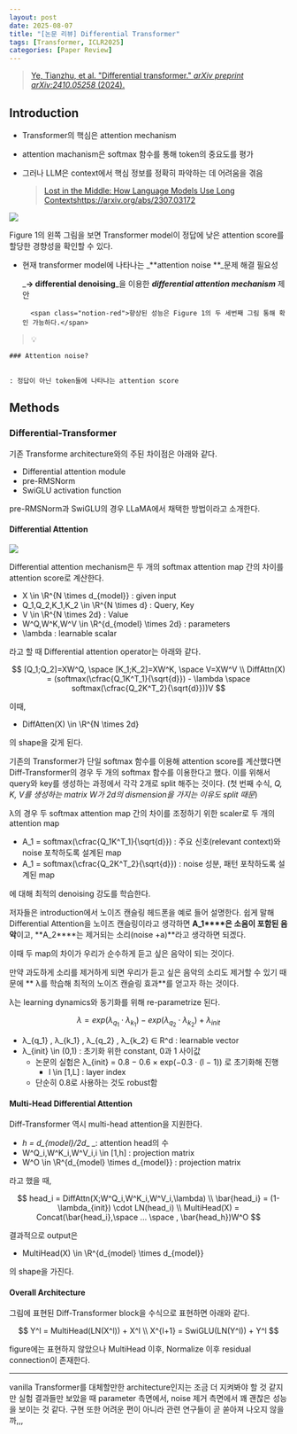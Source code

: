```yaml
---
layout: post
date: 2025-08-07
title: "[논문 리뷰] Differential Transformer"
tags: [Transformer, ICLR2025]
categories: [Paper Review]
---
```


> [Ye, Tianzhu, et al. "Differential transformer." ](https://arxiv.org/abs/2410.05258)[_arXiv preprint arXiv:2410.05258_](https://arxiv.org/abs/2410.05258)[ (2024).](https://arxiv.org/abs/2410.05258)



## Introduction

- Transformer의 핵심은 attention mechanism
- attention machanism은 softmax 함수를 통해 token의 중요도를 평가
- 그러나 LLM은 context에서 핵심 정보를 정확히 파악하는 데 어려움을 겪음

	> [Lost in the Middle: How Language Models Use Long Contextshttps://arxiv.org/abs/2307.03172](https://arxiv.org/abs/2307.03172)


![](https://prod-files-secure.s3.us-west-2.amazonaws.com/542b861c-36a8-4051-84e5-8804b6728dba/9083ea56-691a-4752-ae26-47f403431ac8/image.png?X-Amz-Algorithm=AWS4-HMAC-SHA256&X-Amz-Content-Sha256=UNSIGNED-PAYLOAD&X-Amz-Credential=ASIAZI2LB4664HDWJYOR%2F20250817%2Fus-west-2%2Fs3%2Faws4_request&X-Amz-Date=20250817T110043Z&X-Amz-Expires=3600&X-Amz-Security-Token=IQoJb3JpZ2luX2VjEEIaCXVzLXdlc3QtMiJGMEQCIGXF1%2FAVIoPwFWAKPFOVBP22rhvOh5G6Mvmhevtq1h%2BuAiBaobWk8x%2BSSSNd1x5t3coBbJnsLPgJKhWp8lSlad%2BNWyqIBAiK%2F%2F%2F%2F%2F%2F%2F%2F%2F%2F8BEAAaDDYzNzQyMzE4MzgwNSIMy7zaz8%2FUpBTfcMEYKtwDQP4pHzkJpH8QiJJN8Hh2mO3E%2FUydBmbK31jQxozWqBgu7rbDdLzdp1LCtFoC%2FvUuF42X6v6r2Ip%2Fy0u48jv7kYOZXTIVaM3R44Mruekf2kFWIbx0O8oujP9iIQa8AY6C8DtNJhg1E7C%2F0sxslb6visNsCRnKtxbhpyH4Bzy5naXYmdq44LZ%2BgLrsALrIKhgqlpsuTR%2BeHt9bvYtVrEruzs46A0TkIWN491cwiqN3QwQCLAx%2FT%2BoaIIyfwFJwJ%2BUK29k8x2C2BXlzTDpDeQtm9LcNf5AA4EFHhM%2ByAh6TeXwmdBZpoTo2PUehSqhiLj2XXGoDa6xGKS98BotuWoR36N29SwFor%2BYpX%2FZjfiOQyQ6HnGa0f4RDyEPatrDojKNwqUUWSb378uPbiSIGh4tAPVRaFML1pL28joNB81fW0kQfy7Gnd5FfH%2BB0ICnKFINujiNzoz6Lde%2BreD75LuJOBGRGmCiDtPduPbK0YWyRA%2BgpkH1pCKX%2BLfNh1eXL9V%2BYFe94LyWFtiEaBGe9lbGUeD7de8JoOLfi8B6hdSZDOkEkrdKAb9F5EqKejYFeboXA3FUclV4%2FgVyWQQDqBt3DXnaRxlz48pO1RGuYzKoIrmzOPY6lgvcTg2SJsvowwryGxQY6pgFt%2FYhn3EXz6Z0asc6RqouF%2Bhu3DOhf6ZXQkr2v5f4WCpBDDbY7rcKDAwD3TUO2JOuxwTxhmtzMCJ6zDswoyHR8Hxw2lcY%2BcgFJvS5OjfTEZ1ct4W4nf5aokaZmQ3LUt%2FwMoPWH2KtNNPPTjQTWQx2XUMnqhKbnAR2b3r3nRl5rwdKO5RRn%2Bp2R9CgkPltwhWEodhfFEanIatuM10RpCAU7BopIJzw3&X-Amz-Signature=e4a1a47bdd6608f5edc7cf6f10e8c5acdaa67ba25dcd66efb8b2a07075f65d60&X-Amz-SignedHeaders=host&x-amz-checksum-mode=ENABLED&x-id=GetObject)


Figure 1의 왼쪽 그림을 보면 Transformer model이 정답에 낮은 attention score를 할당한 경향성을 확인할 수 있다.

- 현재 transformer model에 나타나는 _**attention noise **_문제 해결 필요성

	_**→ differential denoising**_을 이용한 _**differential attention mechanism**_ 제안


		<span class="notion-red">향상된 성능은 Figure 1의 두 세번째 그림 통해 확인 가능하다.</span>


> 💡 


	### Attention noise?


	: 정답이 아닌 token들에 나타나는 attention score



## Methods



### Differential-Transformer


기존 Transforme architecture와의 주된 차이점은 아래와 같다.

- Differential attention module
- pre-RMSNorm
- SwiGLU activation function

pre-RMSNorm과 SwiGLU의 경우 LLaMA에서 채택한 방법이라고 소개한다.



#### Differential Attention


![](https://prod-files-secure.s3.us-west-2.amazonaws.com/542b861c-36a8-4051-84e5-8804b6728dba/116d70b2-1963-4810-9167-f4c7d8a06e8f/image.png?X-Amz-Algorithm=AWS4-HMAC-SHA256&X-Amz-Content-Sha256=UNSIGNED-PAYLOAD&X-Amz-Credential=ASIAZI2LB4664HDWJYOR%2F20250817%2Fus-west-2%2Fs3%2Faws4_request&X-Amz-Date=20250817T110043Z&X-Amz-Expires=3600&X-Amz-Security-Token=IQoJb3JpZ2luX2VjEEIaCXVzLXdlc3QtMiJGMEQCIGXF1%2FAVIoPwFWAKPFOVBP22rhvOh5G6Mvmhevtq1h%2BuAiBaobWk8x%2BSSSNd1x5t3coBbJnsLPgJKhWp8lSlad%2BNWyqIBAiK%2F%2F%2F%2F%2F%2F%2F%2F%2F%2F8BEAAaDDYzNzQyMzE4MzgwNSIMy7zaz8%2FUpBTfcMEYKtwDQP4pHzkJpH8QiJJN8Hh2mO3E%2FUydBmbK31jQxozWqBgu7rbDdLzdp1LCtFoC%2FvUuF42X6v6r2Ip%2Fy0u48jv7kYOZXTIVaM3R44Mruekf2kFWIbx0O8oujP9iIQa8AY6C8DtNJhg1E7C%2F0sxslb6visNsCRnKtxbhpyH4Bzy5naXYmdq44LZ%2BgLrsALrIKhgqlpsuTR%2BeHt9bvYtVrEruzs46A0TkIWN491cwiqN3QwQCLAx%2FT%2BoaIIyfwFJwJ%2BUK29k8x2C2BXlzTDpDeQtm9LcNf5AA4EFHhM%2ByAh6TeXwmdBZpoTo2PUehSqhiLj2XXGoDa6xGKS98BotuWoR36N29SwFor%2BYpX%2FZjfiOQyQ6HnGa0f4RDyEPatrDojKNwqUUWSb378uPbiSIGh4tAPVRaFML1pL28joNB81fW0kQfy7Gnd5FfH%2BB0ICnKFINujiNzoz6Lde%2BreD75LuJOBGRGmCiDtPduPbK0YWyRA%2BgpkH1pCKX%2BLfNh1eXL9V%2BYFe94LyWFtiEaBGe9lbGUeD7de8JoOLfi8B6hdSZDOkEkrdKAb9F5EqKejYFeboXA3FUclV4%2FgVyWQQDqBt3DXnaRxlz48pO1RGuYzKoIrmzOPY6lgvcTg2SJsvowwryGxQY6pgFt%2FYhn3EXz6Z0asc6RqouF%2Bhu3DOhf6ZXQkr2v5f4WCpBDDbY7rcKDAwD3TUO2JOuxwTxhmtzMCJ6zDswoyHR8Hxw2lcY%2BcgFJvS5OjfTEZ1ct4W4nf5aokaZmQ3LUt%2FwMoPWH2KtNNPPTjQTWQx2XUMnqhKbnAR2b3r3nRl5rwdKO5RRn%2Bp2R9CgkPltwhWEodhfFEanIatuM10RpCAU7BopIJzw3&X-Amz-Signature=870b230e38bae5825d42b9507d494b195fc3c00d6007b7a61022e0ae10b10717&X-Amz-SignedHeaders=host&x-amz-checksum-mode=ENABLED&x-id=GetObject)


Differential attention mechanism은 두 개의 softmax attention map 간의 차이를 attention score로 계산한다.

- X \in \R^{N \times d\_{model}} : given input
- Q\_1,Q\_2,K\_1,K\_2 \in \R^{N \times d} : Query, Key
- V \in \R^{N \times 2d} : Value
- W^Q,W^K,W^V \in \R^{d\_{model} \times 2d} : parameters
- \lambda : learnable scalar

라고 할 때 Differential attention operator는 아래와 같다.


$$
[Q_1;Q_2]=XW^Q, \space [K_1;K_2]=XW^K, \space V=XW^V \\
DiffAttn(X) = (softmax(\cfrac{Q_1K^T_1}{\sqrt{d}}) - \lambda \space softmax(\cfrac{Q_2K^T_2}{\sqrt{d}}))V
$$


이때,

- DiffAtten(X) \in \R^{N \times 2d}

의 shape을 갖게 된다.


기존의 Transformer가 단일 softmax 함수를 이용해 attention score를 계산했다면 Diff-Transformer의 경우 두 개의 softmax 함수를 이용한다고 했다. 이를 위해서 query와 key를 생성하는 과정에서 각각 2개로 split 해주는 것이다. <span class="notion-red">(첫 번째 수식, </span><span class="notion-red">_Q, K, V를 생성하는 matrix W가 2d의 dismension을 가지는 이유도 split 때문_</span><span class="notion-red">)</span>


 λ의 경우 두 softmax attention map 간의 차이를 조정하기 위한 scaler로 두 개의 attention map

- A\_1 = softmax(\cfrac{Q\_1K^T\_1}{\sqrt{d}}) : 주요 신호(relevant context)와 noise 포착하도록 설계된 map
- A\_1 = softmax(\cfrac{Q\_2K^T\_2}{\sqrt{d}}) : noise 성분, 패턴 포착하도록 설계된 map 

에 대해 최적의 denoising 강도를 학습한다.


저자들은 introduction에서 노이즈 캔슬링 헤드폰을 예로 들어 설명한다. 쉽게 말해 Differential Attention을 노이즈 캔슬링이라고 생각하면 **A\_1****은 소음이 포함된 음악**이고, **A\_2****는 제거되는 소리(noise +a)**라고 생각하면 되겠다. 


이때 두 map의 차이가 우리가 순수하게 듣고 싶은 음악이 되는 것이다. 


만약 과도하게 소리를 제거하게 되면 우리가 듣고 싶은 음악의 소리도 제거할 수 있기 때문에 ** λ를 학습해 최적의 노이즈 캔슬링 효과**를 얻고자 하는 것이다.


λ는 learning dynamics와 동기화를 위해 re-parametrize 된다.


$$
\lambda = exp(\lambda_{q_1} \cdot \lambda_{k_1}) - exp(\lambda_{q_2} \cdot \lambda_{k_2}) + \lambda_{init}
$$

- λ\_{q\_1} , λ\_{k\_1} , λ\_{q\_2} , λ\_{k\_2} ∈ R^d : learnable vector
- λ\_{init} \in (0,1) : 초기화 위한 constant, 0과 1 사이값
	- 논문의 실험은 λ\_{init} = 0.8 − 0.6 × exp(−0.3 · (l − 1)) 로 초기화해 진행
		- l \in [1,L] : layer index
	- 단순히 0.8로 사용하는 것도 robust함


#### **Multi-Head Differential Attention**


Diff-Transformer 역시 multi-head attention을 지원한다.

- _h = d\_{model}/2d__ _: attention head의 수
- W^Q\_i,W^K\_i,W^V\_i,i \in [1,h] : projection matrix
- W^O \in \R^{d\_{model} \times d\_{model}} : projection matrix

라고 했을 때,


$$
head_i = DiffAttn(X;W^Q_i,W^K_i,W^V_i,\lambda) \\
\bar{head_i} = (1-\lambda_{init}) \cdot LN(head_i) \\
MultiHead(X) = Concat(\bar{head_i},\space ... \space , \bar{head_h})W^O
$$


결과적으로 output은

- MultiHead(X) \in \R^{d\_{model} \times d\_{model}}

의 shape을 가진다.



#### Overall Architecture


그림에 표현된 Diff-Transformer block을 수식으로 표현하면 아래와 같다.


$$
Y^l = MultiHead(LN(X^l)) + X^l \\
X^{l+1} = SwiGLU(LN(Y^l)) + Y^l
$$


figure에는 표현하지 않았으나 MultiHead 이후, Normalize 이후 residual connection이 존재한다.


---


vanilla Transformer를 대체할만한 architecture인지는 조금 더 지켜봐야 할 것 같지만 실험 결과들만 보았을 때 parameter 측면에서, noise 제거 측면에서 꽤 괜찮은 성능을 보이는 것 같다. 구현 또한 어려운 편이 아니라 관련 연구들이 곧 쏟아져 나오지 않을까,,,


